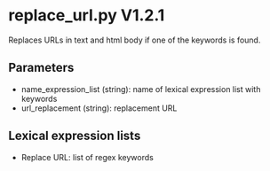 replace_url.py V1.2.1
=====================

Replaces URLs in text and html body if one of the keywords is found.

## Parameters
* name_expression_list (string): name of lexical expression list with keywords
* url_replacement (string): replacement URL

## Lexical expression lists
* Replace URL: list of regex keywords
